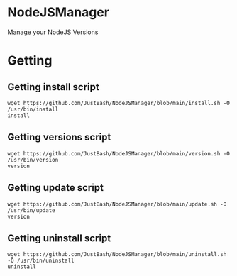 # NodeJSManager
Manage your NodeJS Versions

# Getting
## Getting install script
```
wget https://github.com/JustBash/NodeJSManager/blob/main/install.sh -O /usr/bin/install
install
```

## Getting versions script
```
wget https://github.com/JustBash/NodeJSManager/blob/main/version.sh -O /usr/bin/version
version
```

## Getting update script
```
wget https://github.com/JustBash/NodeJSManager/blob/main/update.sh -O /usr/bin/update
version
```

## Getting uninstall script
```
wget https://github.com/JustBash/NodeJSManager/blob/main/uninstall.sh -O /usr/bin/uninstall
uninstall
```